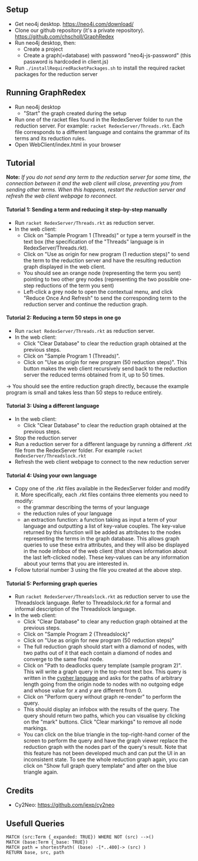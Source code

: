 ## Setup
- Get neo4j desktop. https://neo4j.com/download/
- Clone our github repository (it's a private repository). https://github.com/chscholl/GraphRedex
- Run neo4j desktop, then:
	- Create a project
	- Create a graph(=database) with password "neo4j-js-password" (this password is hardcoded in client.js)
- Run `./installRequiredRacketPackages.sh`
	to install the required racket packages for the reduction server

## Running GraphRedex
- Run neo4j desktop
	- "Start" the graph created during the setup
- Run one of the racket files found in the RedexServer folder to run the reduction server. For example: `racket RedexServer/Threads.rkt`. Each file corresponds to a different language and contains the grammar of its terms and its reduction rules.
- Open WebClient/index.html in your browser

## Tutorial

**Note:** *If you do not send any term to the reduction server for some time, the connection between it and the web client will close, preventing you from sending other terms. When this happens, restart the reduction server and refresh the web client webpage to reconnect.*

#### Tutorial 1: Sending a term and reducing it step-by-step manually
- Run `racket RedexServer/Threads.rkt` as reduction server.
- In the web client:
	- Click on "Sample Program 1 (Threads)" or type a term yourself in the text box (the specification of the "Threads" language is in RedexServer/Threads.rkt).
	- Click on "Use as origin for new program (1 reduction steps)" to send the term to the reduction server and have the resulting reduction graph displayed in the web client.
	- You should see an orange node (representing the term you sent) pointing to two other grey nodes (representing the two possible one-step reductions of the term you sent)
	- Left-click a grey node to open the contextual menu, and click "Reduce Once And Refresh" to send the corresponding term to the reduction server and continue the reduction graph.

#### Tutorial 2: Reducing a term 50 steps in one go
- Run `racket RedexServer/Threads.rkt` as reduction server.
- In the web client:
	- Click "Clear Database" to clear the reduction graph obtained at the previous steps.
	- Click on "Sample Program 1 (Threads)".
	- Click on "Use as origin for new program (50 reduction steps)". This button makes the web client recursively send back to the reduction server the reduced terms obtained from it, up to 50 times.

-> You should see the entire reduction graph directly, because the example program is small and takes less than 50 steps to reduce entirely.

#### Tutorial 3: Using a different language
- In the web client:
	- Click "Clear Database" to clear the reduction graph obtained at the previous steps.
- Stop the reduction server
- Run a reduction server for a different language by running a different .rkt file from the RedexServer folder. For example `racket RedexServer/Threadslock.rkt`
- Refresh the web client webpage to connect to the new reduction server

#### Tutorial 4: Using your own language
- Copy one of the .rkt files available in the RedexServer folder and modify it. More specifically, each .rkt files contains three elements you need to modify:
	- the grammar describing the terms of your language
	- the reduction rules of your language
	- an extraction function: a function taking as input a term of your language and outputting a list of key-value couples. The key-value returned by this function will be added as attributes to the nodes representing the terms in the graph database. This allows graph queries to use these extra attributes, and they will also be displayed in the node infobox of the web client (that shows information about the last left-clicked node). These key-values can be any information about your terms that you are interested in.
- Follow tutorial number 3 using the file you created at the above step.

#### Tutorial 5: Performing graph queries
- Run `racket RedexServer/Threadslock.rkt` as reduction server to use the Threadslock language. Refer to Threadslock.rkt for a formal and informal description of the Threadslock language.
- In the web client:
	- Click "Clear Database" to clear any reduction graph obtained at the previous steps.
	- Click on "Sample Program 2 (Threadslock)"
	- Click on "Use as origin for new program (50 reduction steps)"
	- The full reduction graph should start with a diamond of nodes, with two paths out of it that each contain a diamond of nodes and converge to the same final node.
	- Click on "Path to deadlocks query template (sample program 2)". This will write a graph query in the top-most text box. This query is written in the [cypher language](https://neo4j.com/developer/cypher-query-language/) and asks for the paths of arbitrary length going from the origin node to nodes with no outgoing edge and whose value for *x* and *y* are different from 0.
	- Click on "Perform query without graph re-render" to perform the query.
	- This should display an infobox with the results of the query. The query should return two paths, which you can visualise by clicking on the "mark" buttons. Click "Clear markings" to remove all node markings.
	- You can click on the blue triangle in the top-right-hand corner of the screen to perform the query and have the graph viewer replace the reduction graph with the nodes part of the query's result. Note that this feature has not been developed much and can put the UI in an inconsistent state. To see the whole reduction graph again, you can click on "Show full graph query template" and after on the blue triangle again.


## Credits
- Cy2Neo: https://github.com/jexp/cy2neo


## Usefull Queries

```
MATCH (src:Term {_expanded: TRUE}) WHERE NOT (src) -->()
MATCH (base:Term {_base: TRUE})
MATCH path = shortestPath( (base) -[*..400]-> (src) )
RETURN base, src, path
```
